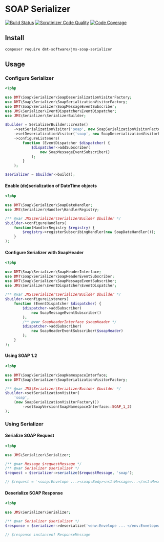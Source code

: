 # SOAP Serializer

[![Build Status](https://travis-ci.org/dmt-software/jms-soap-serializer.svg?branch=master)](https://travis-ci.org/dmt-software/jms-soap-serializer)
[![Scrutinizer Code Quality](https://scrutinizer-ci.com/g/dmt-software/jms-soap-serializer/badges/quality-score.png?b=master)](https://scrutinizer-ci.com/g/dmt-software/jms-soap-serializer/?branch=master)
[![Code Coverage](https://scrutinizer-ci.com/g/dmt-software/jms-soap-serializer/badges/coverage.png?b=master)](https://scrutinizer-ci.com/g/dmt-software/jms-soap-serializer/?branch=master)

## Install
`composer require dmt-software/jms-soap-serializer`

## Usage

### Configure Serializer

```php
<?php
 
use DMT\Soap\Serializer\SoapDeserializationVisitorFactory;
use DMT\Soap\Serializer\SoapSerializationVisitorFactory;
use DMT\Soap\Serializer\SoapMessageEventSubscriber;
use JMS\Serializer\EventDispatcher\EventDispatcher;
use JMS\Serializer\SerializerBuilder;
 
$builder = SerializerBuilder::create()
    ->setSerializationVisitor('soap', new SoapSerializationVisitorFactory())
    ->setDeserializationVisitor('soap', new SoapDeserializationVisitorFactory())
    ->configureListeners(
        function (EventDispatcher $dispatcher) {
            $dispatcher->addSubscriber(
                new SoapMessageEventSubscriber()
            );
        }
    );

$serializer = $builder->build();
```

#### Enable (de)serialization of DateTime objects

```php
<?php
 
use DMT\Soap\Serializer\SoapDateHandler;
use JMS\Serializer\Handler\HandlerRegistry;

/** @var JMS\Serializer\SerializerBuilder $builder */
$builder->configureHandlers(
    function(HandlerRegistry $registry) {
        $registry->registerSubscribingHandler(new SoapDateHandler());
    }
);
```  

#### Configure Serializer with SoapHeader

```php
<?php
 
use DMT\Soap\Serializer\SoapHeaderInterface;
use DMT\Soap\Serializer\SoapHeaderEventSubscriber;
use DMT\Soap\Serializer\SoapMessageEventSubscriber;
use JMS\Serializer\EventDispatcher\EventDispatcher;
 
/** @var JMS\Serializer\SerializerBuilder $builder */
$builder->configureListeners(
    function (EventDispatcher $dispatcher) {
        $dispatcher->addSubscriber(
            new SoapMessageEventSubscriber()
        );
        /** @var SoapHeaderInterface $soapHeader */
        $dispatcher->addSubscriber(
            new SoapHeaderEventSubscriber($soapHeader)
        );
    }
);
```

#### Using SOAP 1.2

```php
<?php
 
use DMT\Soap\Serializer\SoapNamespaceInterface;
use DMT\Soap\Serializer\SoapSerializationVisitorFactory;

/** @var JMS\Serializer\SerializerBuilder $builder */
$builder->setSerializationVisitor(
    'soap',
    (new SoapSerializationVisitorFactory())
        ->setSoapVersion(SoapNamespaceInterface::SOAP_1_2)
);
```

### Using Serializer

#### Serialize SOAP Request 

```php
<?php
 
use JMS\Serializer\Serializer;

/** @var Message $requestMessage */
/** @var Serializer $serializer */
$request = $serializer->serialize($requestMessage, 'soap');

// $request = '<soap:Envelope ...><soap:Body><ns1:Message>...</ns1:Message></soap:Body></soap:Envelope>';
```

#### Deserialize SOAP Response

```php
<?php
 
use JMS\Serializer\Serializer;

/** @var Serializer $serializer */
$response = $serializer->deserialize('<env:Envelope ... </env:Envelope>', ResponseMessage::class, 'soap');

// $response instanceof ResponseMessage
```
